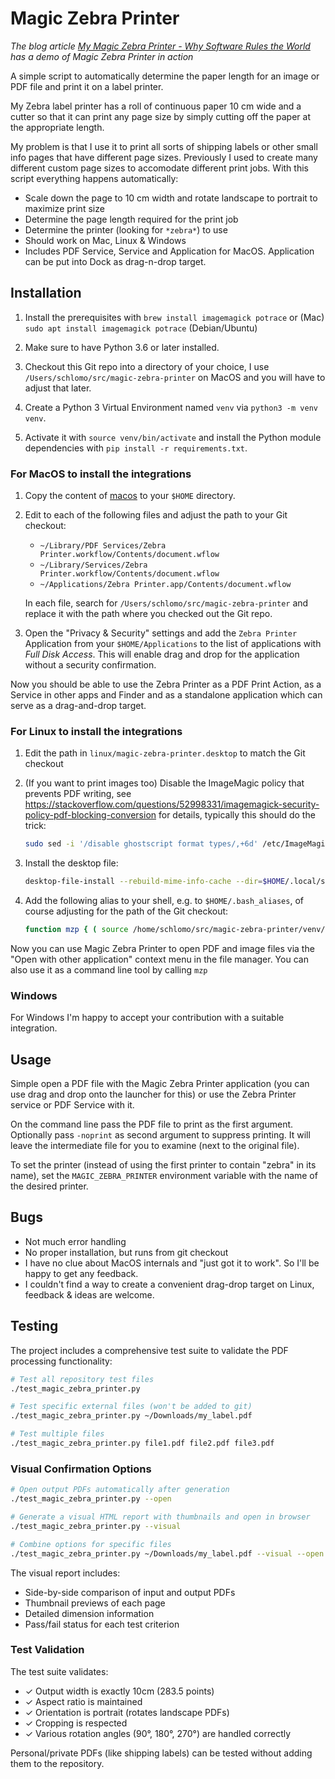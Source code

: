 # Magic Zebra Printer

*The blog article [My Magic Zebra Printer - Why Software Rules the World
](https://schlomo.schapiro.org/2024/05/my-magic-zebra-printer-why-software.html) has a demo of Magic Zebra Printer in action*

A simple script to automatically determine the paper length for an image or PDF file and print it on a label printer.

My Zebra label printer has a roll of continuous paper 10 cm wide and a cutter so that it can print any page size by simply cutting off the paper at the appropriate length.

My problem is that I use it to print all sorts of shipping labels or other small info pages that have different page sizes. Previously I used to create many different custom page sizes to accomodate different print jobs. With this script everything happens automatically:

* Scale down the page to 10 cm width and rotate landscape to portrait to maximize print size
* Determine the page length required for the print job
* Determine the printer (looking for `*zebra*`) to use
* Should work on Mac, Linux & Windows
* Includes PDF Service, Service and Application for MacOS. Application can be put into Dock as drag-n-drop target.

## Installation

1. Install the prerequisites with `brew install imagemagick potrace` or (Mac) `sudo apt install imagemagick potrace` (Debian/Ubuntu)

2. Make sure to have Python 3.6 or later installed.

3. Checkout this Git repo into a directory of your choice, I use `/Users/schlomo/src/magic-zebra-printer` on MacOS and you will have to adjust that later.

4. Create a Python 3 Virtual Environment named `venv` via `python3 -m venv venv`.

5. Activate it with `source venv/bin/activate` and install the Python module dependencies with `pip install -r requirements.txt`.

### For MacOS to install the integrations

1. Copy the content of [macos](macos) to your `$HOME` directory.

2. Edit to each of the following files and adjust the path to your Git checkout:

    * `~/Library/PDF Services/Zebra Printer.workflow/Contents/document.wflow`
    * `~/Library/Services/Zebra Printer.workflow/Contents/document.wflow`
    * `~/Applications/Zebra Printer.app/Contents/document.wflow`

   In each file, search for `/Users/schlomo/src/magic-zebra-printer` and replace it with the path where you checked out the Git repo.

3. Open the "Privacy & Security" settings and add the `Zebra Printer` Application from your `$HOME/Applications` to the list of applications with *Full Disk Access*. This will enable drag and drop for the application without a security confirmation.

Now you should be able to use the Zebra Printer as a PDF Print Action, as a Service in other apps and Finder and as a standalone application which can serve as a drag-and-drop target.

### For Linux to install the integrations

1. Edit the path in `linux/magic-zebra-printer.desktop` to match the Git checkout

2. (If you want to print images too) Disable the ImageMagic policy that prevents PDF writing, see <https://stackoverflow.com/questions/52998331/imagemagick-security-policy-pdf-blocking-conversion> for details, typically this should do the trick:

    ```sh
    sudo sed -i '/disable ghostscript format types/,+6d' /etc/ImageMagick-6/policy.xml`
    ```

3. Install the desktop file:

   ```sh
   desktop-file-install --rebuild-mime-info-cache --dir=$HOME/.local/share/applications linux/magic-zebra-printer.desktop
   ```

4. Add the following alias to your shell, e.g. to `$HOME/.bash_aliases`, of course adjusting for the path of the Git checkout:

   ```sh
   function mzp { ( source /home/schlomo/src/magic-zebra-printer/venv/bin/activate ; exec python /home/schlomo/src/magic-zebra-printer/magic-zebra-printer.py "$@" ) }
   ```

Now you can use Magic Zebra Printer to open PDF and image files via the "Open with other application" context menu in the file manager. You can also use it as a command line tool by calling `mzp`

### Windows

For Windows I'm happy to accept your contribution with a suitable integration.

## Usage

Simple open a PDF file with the Magic Zebra Printer application (you can use drag and drop onto the launcher for this) or use the Zebra Printer service or PDF Service with it.

On the command line pass the PDF file to print as the first argument. Optionally pass `-noprint` as second argument to suppress printing. It will leave the intermediate file for you to examine (next to the original file).

To set the printer (instead of using the first printer to contain "zebra" in its name), set the `MAGIC_ZEBRA_PRINTER` environment variable with the name of the desired printer.

## Bugs

* Not much error handling
* No proper installation, but runs from git checkout
* I have no clue about MacOS internals and "just got it to work". So I'll be happy to get any feedback.
* I couldn't find a way to create a convenient drag-drop target on Linux, feedback & ideas are welcome.

## Testing

The project includes a comprehensive test suite to validate the PDF processing functionality:

```bash
# Test all repository test files
./test_magic_zebra_printer.py

# Test specific external files (won't be added to git)
./test_magic_zebra_printer.py ~/Downloads/my_label.pdf

# Test multiple files
./test_magic_zebra_printer.py file1.pdf file2.pdf file3.pdf
```

### Visual Confirmation Options

```bash
# Open output PDFs automatically after generation
./test_magic_zebra_printer.py --open

# Generate a visual HTML report with thumbnails and open in browser
./test_magic_zebra_printer.py --visual

# Combine options for specific files
./test_magic_zebra_printer.py ~/Downloads/my_label.pdf --visual --open
```

The visual report includes:
- Side-by-side comparison of input and output PDFs
- Thumbnail previews of each page
- Detailed dimension information
- Pass/fail status for each test criterion

### Test Validation

The test suite validates:
- ✓ Output width is exactly 10cm (283.5 points)
- ✓ Aspect ratio is maintained
- ✓ Orientation is portrait (rotates landscape PDFs)
- ✓ Cropping is respected
- ✓ Various rotation angles (90°, 180°, 270°) are handled correctly

Personal/private PDFs (like shipping labels) can be tested without adding them to the repository.
